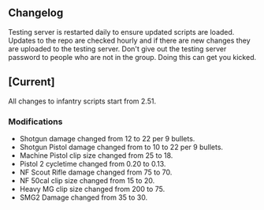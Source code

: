 Changelog
-------------

Testing server is restarted daily to ensure updated scripts are loaded. Updates to the repo are checked hourly and if there are new changes they are uploaded to the testing server.
Don't give out the testing server password to people who are not in the group. Doing this can get you kicked.

[Current]
-------------

All changes to infantry scripts start from 2.51.

### Modifications

- Shotgun damage changed from 12 to 22 per 9 bullets.
- Shotgun Pistol damage changed from to 10 to 22 per 9 bullets.
- Machine Pistol clip size changed from 25 to 18.
- Pistol 2 cycletime changed from 0.20 to 0.13.
- NF Scout Rifle damage changed from 75 to 70.
- NF 50cal clip size changed from 15 to 20.
- Heavy MG clip size changed from 200 to 75.
- SMG2 Damage changed from 35 to 30.
